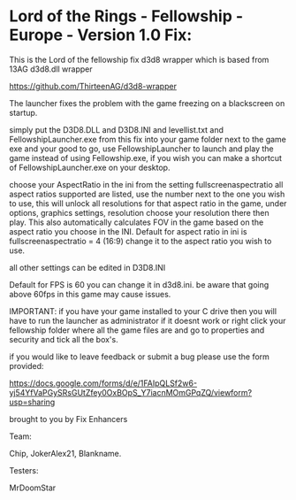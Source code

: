 # Lord of the Rings - Fellowship - Europe - Version 1.0 Fix:

This is the Lord of the fellowship fix d3d8 wrapper which is based from 13AG d3d8.dll wrapper

https://github.com/ThirteenAG/d3d8-wrapper

The launcher fixes the problem with the game freezing on a blackscreen on startup.

simply put the D3D8.DLL and D3D8.INI and levellist.txt and FellowshipLauncher.exe from this fix into your game folder next to the game exe and your good to go, use FellowshipLauncher to launch and play the game instead of using Fellowship.exe, if you wish 
you can make a shortcut of FellowshipLauncher.exe on your desktop. 

choose your AspectRatio in the ini from the setting fullscreenaspectratio all aspect ratios supported are listed, use the number next to the one you wish to use, this will unlock all resolutions for that aspect ratio in the game,
under options, graphics settings, resolution choose your resolution there then play. This also automatically calculates FOV in the game based on the aspect ratio you choose in the INI. 
Default for aspect ratio in ini is fullscreenaspectratio = 4 (16:9) change it to the aspect ratio you wish to use.

all other settings can be edited in D3D8.INI

Default for FPS is 60 you can change it in d3d8.ini. be aware that going above 60fps in this game may cause issues.

IMPORTANT:
if you have your game installed to your C drive then you will have to run the launcher as administrator if it doesnt work 
or right click your fellowship folder where all the game files are and go to properties and security and tick all the box's.

if you would like to leave feedback or submit a bug please use the form provided:

https://docs.google.com/forms/d/e/1FAIpQLSf2w6-yj54YfVaPGySRsGUtZfey0OxBOpS_Y7iacnMOmGPqZQ/viewform?usp=sharing

brought to you by Fix Enhancers 

Team: 

Chip, JokerAlex21, Blankname.

Testers: 

MrDoomStar
